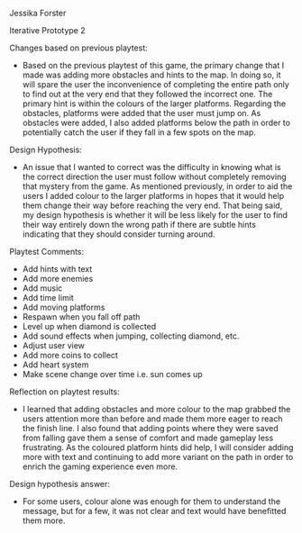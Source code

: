 Jessika Forster

Iterative Prototype 2

Changes based on previous playtest:

* Based on the previous playtest of this game, the primary change that I made was adding more obstacles and hints to the map. In doing so, it will spare the user the inconvenience of completing the entire path only to find out at the very end that they followed the incorrect one. The primary hint is within the colours of the larger platforms. Regarding the obstacles, platforms were added that the user must jump on. As obstacles were added, I also added platforms below the path in order to potentially catch the user if they fall in a few spots on the map.

Design Hypothesis:

* An issue that I wanted to correct was the difficulty in knowing what is the correct direction the user must follow without completely removing that mystery from the game. As mentioned previously, in order to aid the users I added colour to the larger platforms in hopes that it would help them change their way before reaching the very end. That being said, my design hypothesis is whether it will be less likely for the user to find their way entirely down the wrong path if there are subtle hints indicating that they should consider turning around.

Playtest Comments:

*	Add hints with text
*	Add more enemies
*	Add music
*	Add time limit
*	Add moving platforms
*	Respawn when you fall off path
*	Level up when diamond is collected
*	Add sound effects when jumping, collecting diamond, etc.
*	Adjust user view
*	Add more coins to collect
*	Add heart system
*	Make scene change over time i.e. sun comes up


Reflection on playtest results:

* I learned that adding obstacles and more colour to the map grabbed the users attention more than before and made them more eager to reach the finish line. I also found that adding points where they were saved from falling gave them a sense of comfort and made gameplay less frustrating. As the coloured platform hints did help, I will consider adding more with text and continuing to add more variant on the path in order to enrich the gaming experience even more.

Design hypothesis answer:

* For some users, colour alone was enough for them to understand the message, but for a few, it was not clear and text would have benefitted them more.
